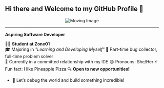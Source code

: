 ## Hi there and Welcome to my GitHub Profile 👋

<div align="center">
  <img src="https://media2.giphy.com/media/v1.Y2lkPTc5MGI3NjExZ21la2ZzeHIwZThodmo0cmthNWRrNnRoam9lNzJzMm9xMm9weWJyciZlcD12MV9pbnRlcm5hbF9naWZfYnlfaWQmY3Q9Zw/RbDKaczqWovIugyJmW/giphy.gif" alt="Moving Image">
</div>

---

**Aspiring Software Developer**

👨‍💻 **Student at Zone01**  
🎓 Majoring in *"Learning and Developing Myself"* 
🐛 Part-time bug collector, full-time problem solver  
🚀 Currently in a committed relationship with my IDE
😄 Pronouns: She/Her
⚡ Fun fact: I like Pineapple Pizza
🔍 **Open to new opportunities!**  
   - 💼 Let’s debug the world and build something incredible!  
